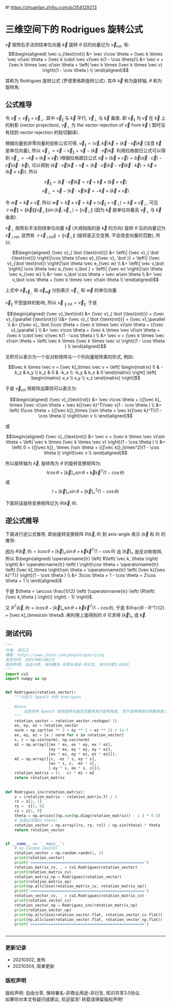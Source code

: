 #! https://zhuanlan.zhihu.com/p/354129213

# 三维空间下的 Rodrigues 旋转公式
$\vec v$ 按照右手法则绕单位向量 $\vec k$ 旋转 $\theta$ 后的向量记为 $\vec v_{\text{rot}}$, 有: 
$$\begin{aligned}
\vec v_{\text{rot}}
&= \vec v\cos \theta + (\vec k \times \vec v)\sin \theta  + (\vec k \cdot \vec v)\vec k(1 - \cos \theta)\\
&= \vec v + (\vec k \times \vec v)\sin \theta  + \left( \vec k \times (\vec k \times \vec v) \right)(1 - \cos \theta ) \\ 
\end{aligned}$$

其称为 Rodrigues 旋转公式 (罗德里格斯旋转公式). 其中 $\vec k$ 称为旋转轴, $\theta$ 称为旋转角.

## 公式推导
令 $\vec v = \vec v_\parallel + \vec v_\bot$. 其中 $\vec v_\parallel$ 与 $\vec k$ 平行, $\vec v_\bot$ 与 $\vec k$ 垂直. 即 $\vec v_\parallel$ 为 $\vec v$ 在 $\vec k$ 上的射影 (vector projection), $\vec v_\bot$ 为 the vector rejection of $\vec v$ from $\vec k$ ( 暂时没有找到 vector rejection 的贴切翻译).

根据向量到非零向量的投影公式可得, $\vec v_\parallel = \left\langle {\vec v,\vec k} \right\rangle \vec k = (\vec k \cdot \vec v)\vec k$ (注意 $\vec k$ 是单位向量), 
所以 $\vec v_\bot = \vec v - \vec v_\parallel = \vec v - (\vec k \cdot \vec v)\vec k$. 利用拉格朗日公式可以得到  $\vec v_\bot = -\vec k \times (\vec k \times \vec v)$ (根据拉格朗日公式 $\vec a \times \left( {\vec b \times \vec c} \right) = \vec b\left( {\vec a \cdot \vec c} \right) - \vec c\left( {\vec a \cdot \vec b} \right)$, 可以得到 $(\vec k \cdot \vec v)\vec k - \vec v = (\vec k \cdot \vec v)\vec k - \vec v(\vec k \cdot \vec k) = \vec k \times (\vec k \times \vec v)$). 所以

$$\vec v_\parallel = (\vec k \cdot \vec v)\vec k = \vec v + \vec k \times (\vec k \times \vec v)$$
$$\vec v_\bot = \vec v - (\vec k \cdot \vec v)\vec k=-\vec k \times (\vec k \times \vec v)$$

令 $\vec w = \vec k \times \vec v$, 所以 $\vec w = \vec k \times \vec v = \vec k \times (\vec v_\parallel + \vec v_\bot) = \vec k \times \vec v_\bot$, 可见 $\left\| \vec w \right\| = \left\| \vec k \right\| \left\| \vec v_\bot \right\| \sin \left\langle {\vec k,\vec v_\bot} \right\rangle= \left\| \vec v_\bot \right\|$ (因为 $\vec k$ 是单位向量且 $\vec v_\bot$ 与 $\vec k$ 垂直). 

$\vec v_\bot$ 按照右手法则绕单位向量 $\vec k$ (大拇指指的是 $\vec k$ 的方向) 旋转 $\theta$ 后的向量记为 $\vec v_{ \bot \text{rot}}$, 显然有 $\left\| \vec v_{ \bot \text{rot}} \right\| = \left\| \vec v_\bot \right\|$ (旋转是正交变换, 不会改变向量的范数), 所以: 

$$\begin{aligned}
  {\vec v}_{ \bot {\text{rot}}} 
   &= \left\| {\vec v}_{ \bot {\text{rot}}} \right\|\cos \theta {{\vec e}_{{\vec v}_ \bot }} + \left\| {\vec v}_{\bot \text{rot}} \right\|\sin \theta \vec e_{\vec w} \\ 
   &= \left\| \vec v_\bot  \right\| \cos \theta \vec e_{\vec v_\bot } + \left\| {\vec w} \right\|\sin \theta \vec e_{\vec w} \\ 
   &= \vec v_\bot \cos \theta  + \vec w\sin \theta  \\ 
   &= \vec v_\bot \cos \theta  + (\vec k \times \vec v)\sin \theta  \\ 
\end{aligned}$$

上式中 $\vec e_{\vec v_\bot }$ 和 $\vec e_{\vec w}$ 分别表示 $\vec v_\bot$ 和 $\vec w$ 的单位向量.

$\vec v_\parallel$ 不受旋转的影响, 所以 ${\vec v_{\parallel {\text{rot}}}} = \vec v_\parallel$. 于是

$$\begin{aligned}
  {\vec v}_\text{rot} &= {\vec v}_{ \bot {\text{rot}}} + {\vec v}_{\parallel {\text{rot}}} \\&= {\vec v}_{ \bot {\text{rot}}} + {\vec v}_\parallel \\ 
   &= {{\vec v}_ \bot }\cos \theta  + (\vec k \times \vec v)\sin \theta  + {{\vec v}_\parallel } \\ 
   &= \vec v\cos \theta  + (\vec k \times \vec v)\sin \theta  + (\vec k \cdot \vec v)\vec k(1 - \cos \theta ) \\ 
   &= \vec v + (\vec k \times \vec v)\sin \theta  + \left( \vec k \times (\vec k \times \vec v) \right)(1 - \cos \theta ) \\ 
\end{aligned}$$

叉积可以表示为一个反对称矩阵与一个列向量矩阵乘的形式, 例如:

$$\vec k \times \vec v = [\vec k]_\times \vec v = \left[ \begin{matrix}
     0 & -k_z &  k_y \\ 
   k_z &    0 & -k_x \\ 
  -k_y &  k_x &    0 
\end{matrix} \right] \left[ \begin{matrix}
 v_x \\ v_y \\ v_z 
\end{matrix} \right]$$


于是 $\vec v_\text{rot}$ 用矩阵运算则可以表示为: 

$$\begin{aligned}
  {\vec v}_{\text{rot}} 
   &= \vec v\cos \theta  + ({[\vec k]_ \times }\vec v)\sin \theta  + \vec k{{\vec k}^T}\vec v(1 - \cos \theta ) \\ 
   &= \left( {I\cos \theta  + {{[\vec k]}_\times }\sin \theta  + \vec k{{\vec k}^T}(1 - \cos \theta )} \right)\vec v \\ 
\end{aligned}$$

或

$$\begin{aligned}
  {\vec v}_{\text{rot}} 
   &= \vec v + (\vec k \times \vec v)\sin \theta  + \left( \vec k \times (\vec k \times \vec v) \right)(1 - \cos \theta ) \\ 
   &= \left( {I + {{[\vec k]}_ \times }\sin \theta  + {{[\vec k]}_\times^2}(1 - \cos \theta )} \right)\vec v \\ 
\end{aligned}$$

所以旋转轴为 $\vec k$, 旋转角为 $\theta$ 的旋转变换矩阵为: 
$$I\cos \theta  + {[\vec k]_ \times }\sin \theta  + \vec k{\vec k^T}(1 - \cos \theta )$$
或 
$$I + {[\vec k]_ \times }\sin \theta  + {[\vec k]_ \times^2 }(1 - \cos \theta )$$

下面将该旋转变换矩阵记为 $R\left( \vec k, \theta \right)$. 

## 逆公式推导

下面进行逆公式推导, 即由旋转变换矩阵 $R\left( \vec k, \theta \right)$ 到 axis-angle 表示 ($\vec k$ 和 $\theta$) 的推导:

因为 $R\left( \vec k, \theta \right)=I\cos \theta  + {[\vec k]_ \times }\sin \theta  + \vec k{\vec k^T}(1 - \cos \theta )$  且 ${[\vec k]_ \times }$ 是反对称矩阵, 所以
$\begin{aligned}
  \operatorname{tr} \left( R\left( \vec k, \theta \right) \right) 
  &= \operatorname{tr} \left( I \right)\cos \theta  + \operatorname{tr} \left( [\vec k]_\times \right)\sin \theta  + \operatorname{tr} \left( {\vec k{{\vec k}^T}} \right)(1 - \cos \theta ) \\ 
  &= 3\cos \theta  + 1 - \cos \theta  = 2\cos \theta  + 1 \\ 
\end{aligned}$

于是 $\theta  = \arccos \frac{1}{2} \left( {\operatorname{tr} \left( {R\left( {\vec k,\theta } \right)} \right) - 1} \right)$.

又 ${R^T}\left( \vec k,\theta \right) = I \cos \theta  - {[\vec k]_ \times }\sin \theta  + \vec k{\vec k^T}(1 - \cos \theta )$, 于是 $\frac{R - R^T}{2} = [\vec k]_\times\sin \theta$. 再利用上面得到的 $\theta$ 可求得 $[\vec k]_ \times$ 或 $\vec k$.


## 测试代码
```python
"""
作者: 采石工
博客: https://www.zhihu.com/people/quarrying
发布时间: 2021年03月02日
版权声明: 自由分享, 保持署名-非商业用途-非衍生, 知识共享3.0协议.
"""
import cv2
import numpy as np


def Rodrigues(rotation_vector):
    """对应于 OpenCV 中的 Rodrigues
    
    Notes:
        这里仿照 OpenCV 使用旋转向量的范数来表示旋转角度, 而不是用单独的参数来表示旋转角度.
    """
    rotation_vector = rotation_vector.reshape(-1)
    ex, ey, ez = rotation_vector
    norm = np.sqrt(ex ** 2 + ey ** 2 + ez ** 2) + 1e-7
    ex, ey, ez = [x / norm for x in rotation_vector]
    s, c = np.sin(norm), np.cos(norm)
    m1 = np.array([[ex * ex, ex * ey, ex * ez], 
                   [ey * ex, ey * ey, ey * ez],
                   [ex * ez, ey * ez, ez * ez]]);
    m2 = np.array([[c, -ez * s, ey * s], 
                   [ez * s, c, -ex * s],
                   [-ey * s, ex * s, c]]);
    rotation_matrix = (1 - c) * m1 + m2
    return rotation_matrix
    
    
def Rodrigues_inv(rotation_matrix):
    z = (rotation_matrix - rotation_matrix.T) / 2
    rx = z[2, 1]
    ry = -z[2, 0]
    rz = z[1, 0]
    theta = np.arccos((np.sum(np.diag(rotation_matrix)) - 1 ) * 0.5)
    # 注意必须乘以 theta!
    rotation_vector = np.array([rx, ry, rz]) / np.sin(theta) * theta
    return rotation_vector


if __name__ == '__main__':
    # np.random.seed(0)
    rotation_vector = np.random.randn(1, 3)
    print(rotation_vector)
    print('==================================================')
    rotation_matrix_cv, _ = cv2.Rodrigues(rotation_vector)
    print(rotation_matrix_cv)
    rotation_matrix_np = Rodrigues(rotation_vector)
    print(rotation_matrix_np)
    print(np.allclose(rotation_matrix_cv, rotation_matrix_np))
    print('==================================================')
    rotation_vector_cv, _ = cv2.Rodrigues(rotation_matrix_cv)
    print(rotation_vector_cv)
    rotation_vector_np = Rodrigues_inv(rotation_matrix_np)
    print(rotation_vector_np)
    print(np.allclose(rotation_vector.flat, rotation_vector_cv.flat))
    print(np.allclose(rotation_vector.flat, rotation_vector_np.flat))
    print('==================================================')
    
```

***
### **更新记录**
- 20210302, 发布
- 20210304, 简单更新
### **版权声明**
版权声明: 自由分享, 保持署名-非商业用途-非衍生, 知识共享3.0协议.  
如果你对本文有疑问或建议, 欢迎留言! 转载请保留版权声明!

